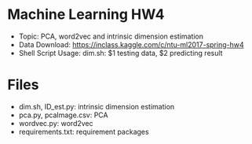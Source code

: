 # Machine Learning HW4
- Topic: PCA, word2vec and intrinsic dimension estimation
- Data Download: https://inclass.kaggle.com/c/ntu-ml2017-spring-hw4
- Shell Script Usage: dim.sh: $1 testing data, $2 predicting result


# Files
- dim.sh, ID_est.py: intrinsic dimension estimation
- pca.py, pcaImage.csv: PCA
- wordvec.py: word2vec
- requirements.txt: requirement packages



